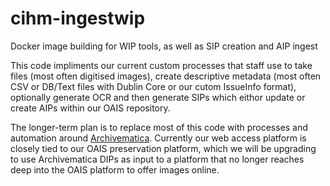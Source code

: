 # cihm-ingestwip
Docker image building for WIP tools, as well as SIP creation and AIP ingest


This code impliments our current custom processes that staff use to take files (most often digitised images), create descriptive metadata (most often CSV or DB/Text files with Dublin Core or our cutom IssueInfo format), optionally generate OCR and then generate SIPs which eithor update or create AIPs within our OAIS repository.

The longer-term plan is to replace most of this code with processes and automation around [Archivematica](https://www.archivematica.org).  Currently our web access platform is closely tied to our OAIS preservation platform, which we will be upgrading to use Archivematica DIPs as input to a platform that no longer reaches deep into the OAIS platform to offer images online.



